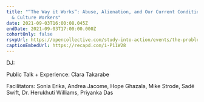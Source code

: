 ```yaml
---
title: "“The Way it Works”: Abuse, Alienation, and Our Current Condition as Arts
  & Culture Workers"
date: 2021-09-03T16:00:08.045Z
endDate: 2021-09-03T17:00:00.000Z
cohortOnly: false
rsvpUrl: https://opencollective.com/study-into-action/events/the-problem-clara-takarabe-4e439c7f
captionEmbedUrl: https://recapd.com/i-P11W28
---
```


DJ:

Public Talk + Experience: Clara Takarabe

Facilitators: Sonia Erika, Andrea Jacome, Hope Ghazala, Mike Strode, Sadé Swift, Dr. Herukhuti Williams, Priyanka Das
